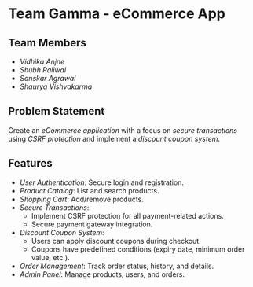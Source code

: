 # Team Gamma - eCommerce App

## Team Members
- *Vidhika Anjne*
- *Shubh Paliwal*
- *Sanskar Agrawal*
- *Shaurya Vishvakarma*

## Problem Statement
Create an *eCommerce application* with a focus on *secure transactions* using *CSRF protection* and implement a *discount coupon system*.

## Features
- *User Authentication*: Secure login and registration.
- *Product Catalog*: List and search products.
- *Shopping Cart*: Add/remove products.
- *Secure Transactions*:
  - Implement CSRF protection for all payment-related actions.
  - Secure payment gateway integration.
- *Discount Coupon System*:
  - Users can apply discount coupons during checkout.
  - Coupons have predefined conditions (expiry date, minimum order value, etc.).
- *Order Management*: Track order status, history, and details.
- *Admin Panel*: Manage products, users, and orders.